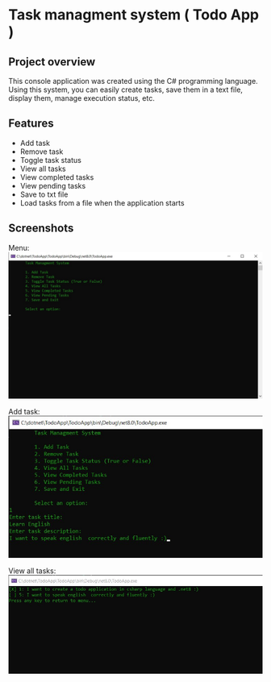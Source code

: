 # Task managment system ( Todo App )

## Project overview
This console application was created using the C# programming language.
Using this system, you can easily create tasks, save them in a text file, display them, manage execution status, etc.

## Features
- Add task
- Remove task
- Toggle task status
- View all tasks
- View completed tasks
- View pending tasks
- Save to txt file
- Load tasks from a file when the application starts

## Screenshots
Menu:
![menu screenshot](menu_screenshot.jpg)

Add task:  
![add task screenshot](add_task.jpg)

View all tasks:
![view tasks screenshot](view_tasks.jpg)